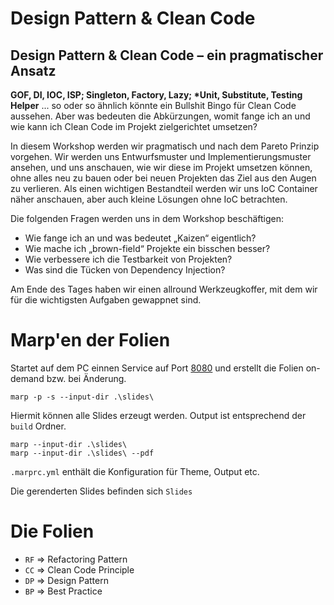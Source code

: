 # Design Pattern & Clean Code

## Design Pattern & Clean Code – ein pragmatischer Ansatz

__GOF, DI, IOC, ISP; Singleton, Factory, Lazy; *Unit, Substitute, Testing Helper__ ... so oder so ähnlich könnte ein Bullshit Bingo für Clean Code aussehen. Aber was bedeuten die Abkürzungen, womit fange ich an und wie kann ich Clean Code im Projekt zielgerichtet umsetzen?

In diesem Workshop werden wir pragmatisch und nach dem Pareto Prinzip vorgehen. Wir werden uns Entwurfsmuster und Implementierungsmuster ansehen, und uns anschauen, wie wir diese im Projekt umsetzen können, ohne alles neu zu bauen oder bei neuen Projekten das Ziel aus den Augen zu verlieren. Als einen wichtigen Bestandteil werden wir uns IoC Container näher anschauen, aber auch kleine Lösungen ohne IoC betrachten.

Die folgenden Fragen werden uns in dem Workshop beschäftigen:

* Wie fange ich an und was bedeutet „Kaizen“ eigentlich?
* Wie mache ich „brown-field“ Projekte ein bisschen besser?
* Wie verbessere ich die Testbarkeit von Projekten?
* Was sind die Tücken von Dependency Injection?

Am Ende des Tages haben wir einen allround Werkzeugkoffer, mit dem wir für die wichtigsten Aufgaben gewappnet sind.


# Marp'en der Folien

Startet auf dem PC einnen Service auf Port [8080](http://localhost:8080) und erstellt die Folien on-demand bzw. bei Änderung.

    marp -p -s --input-dir .\slides\

Hiermit können alle Slides erzeugt werden. Output ist entsprechend der `build` Ordner.

    marp --input-dir .\slides\
    marp --input-dir .\slides\ --pdf
    
`.marprc.yml` enthält die Konfiguration für Theme, Output etc.

Die gerenderten Slides befinden sich `Slides`

# Die Folien

* `RF` => Refactoring Pattern
* `CC` => Clean Code Principle
* `DP` => Design Pattern
* `BP` => Best Practice

